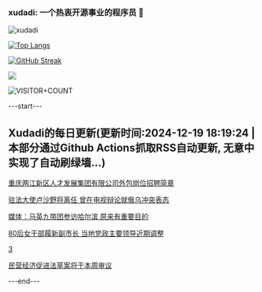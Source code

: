 ### xudadi: 一个热衷开源事业的程序员 👋

![xudadi](https://github-readme-stats-git-masterorgs-github-readme-stats-team.vercel.app/api?username=xudadi)

[![Top Langs](https://github-readme-stats.vercel.app/api/top-langs/?username=xudadi)](https://github.com/anuraghazra/github-readme-stats)

[![GitHub Streak](https://streak-stats.demolab.com?user=xudadi&locale=zh_Hans)](https://git.io/streak-stats)

![](https://raw.githubusercontent.com/xudadi/xudadi/main/assets/github-contribution-grid-snake.svg)

![VISITOR+COUNT](https://komarev.com/ghpvc/?username=xudadi&label=VISITOR+COUNT)


---start---

## Xudadi的每日更新(更新时间:2024-12-19 18:19:24 | 本部分通过Github Actions抓取RSS自动更新, 无意中实现了自动刷绿墙...)

[重庆两江新区人才发展集团有限公司外包岗位招聘简章](https://www.gongkaoleida.com/article/2236391)

[驻法大使卢沙野将离任 曾在电视辩论就俄乌冲突表态](https://m.163.com/news/article/JJP4S3NG05129QAF.html)

[媒体：马英九带团参访哈尔滨 原来有重要目的](https://m.163.com/news/article/JJOS09T90550A0OW.html)

[80后女干部履新副市长 当地党政主要领导近期调整](https://m.163.com/news/article/JJP3QNR2055040N3.html)

[3](https://m.163.com/touch/news/sub/domestic)

[民营经济促进法草案将于本周审议](https://m.163.com/news/article/JJP3BNTB000189PS.html)

---end---
